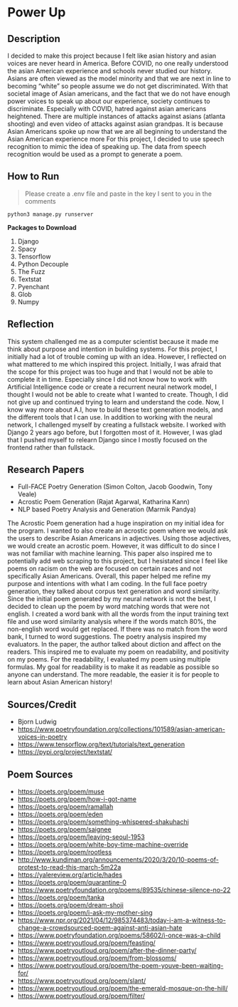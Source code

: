 # Power Up

## Description
I decided to make this project because I felt like asian history and asian voices are never heard in America. Before COVID, no one really understood the asian American experience and schools never studied our history. Asians are often viewed as the model minority and that we are next in line to becoming “white” so people assume we do not get discriminated. With that societal image of Asian americans, and the fact that we do not have enough power voices to speak up about our experience, society continues to discriminate. Especially with COVID, hatred against asian americans heightened. There are multiple instances of attacks against asians (atlanta shooting) and even video of attacks against asian grandpas. It is because Asian Americans spoke up now that we are all beginning to understand the Asian American experience more For this project, I decided to use speech recognition to mimic the idea of speaking up. The data from speech recognition would be used as a prompt to generate a poem. 

## How to Run
> Please create a .env file and paste in the key I sent to you in the comments

` python3 manage.py runserver `

**Packages to Download**
1. Django
2. Spacy
3. Tensorflow
4. Python Decouple
5. The Fuzz
6. Textstat
7. Pyenchant
8. Glob
9. Numpy

## Reflection
This system challenged me as a computer scientist because it made me think about
purpose and intention in building systems. For this project, I initially had
a lot of trouble coming up with an idea. However, I reflected on what mattered
to me which inspired this project. Initially, I was afraid that the scope
for this project was too huge and that I would not be able to complete it in 
time. Especially since I did not know how to work with Artificial Intelligence code
or create a recurrent neural network model, I thought I would not be able to
create what I wanted to create. Though, I did not give up and continued
trying to learn and understand the code. Now, I know way more about A.I,
how to build these text generation models, and the different tools that I can
use. In addition to working with the neural network, I challenged myself by
creating a fullstack website. I worked with Django 2 years ago before, but I 
forgotten most of it. However, I was glad that I pushed myself to relearn 
Django since I mostly focused on the frontend rather than fullstack. 

## Research Papers
- Full-FACE Poetry Generation (Simon Colton, Jacob Goodwin, Tony Veale)
- Acrostic Poem Generation (Rajat Agarwal, Katharina Kann)
- NLP based Poetry Analysis and Generation (Marmik Pandya)

The Acrostic Poem generation had a huge inspiration on my initial idea for the program. I wanted to also create an acrostic poem where we would ask the users to describe Asian Americans in adjectives. Using those adjectives, we would create an acrostic poem. However, it was difficult to do since I was not familiar with 
machine learning. This paper also inspired me to potentially add web scraping
to this project, but I hesistated since I feel like poems on racism on the 
web are focused on certain races and not specifically Asian Americans. Overall,
this paper helped me refine my purpose and intentions with what I am coding.
In the full face poetry generation, they talked about corpus text generation and
word similarity. Since the initial poem generated by my neural network is not the 
best, I decided to clean up the poem by word matching words that were not english. 
I created a word bank with all the words from the input training text file and
use word similarity analysis where if the words match 80%, the non-english
word would get replaced. If there was no match from the word bank, I turned 
to word suggestions. The poetry analysis inspired my evaluators. In the paper, the author talked about diction and affect on the readers. This inspired me to evaluate my poem on readability, and positivity on my poems. For the readability, I evaluated
my poem using multiple formulas. My goal for readability is to make it as
readable as possible so anyone can understand. The more readable, the easier 
it is for people to learn about Asian American history! 

## Sources/Credit
- Bjorn Ludwig
- https://www.poetryfoundation.org/collections/101589/asian-american-voices-in-poetry
- https://www.tensorflow.org/text/tutorials/text_generation
- https://pypi.org/project/textstat/

## Poem Sources
- https://poets.org/poem/muse
- https://poets.org/poem/how-i-got-name
- https://poets.org/poem/ramallah
- https://poets.org/poem/eden
- https://poets.org/poem/something-whispered-shakuhachi
- https://poets.org/poem/saignee
- https://poets.org/poem/leaving-seoul-1953
- https://poets.org/poem/white-boy-time-machine-override
- https://poets.org/poem/rootless
- http://www.kundiman.org/announcements/2020/3/20/10-poems-of-protest-to-read-this-march-5m22a
- https://yalereview.org/article/hades
- https://poets.org/poem/quarantine-0
- https://www.poetryfoundation.org/poems/89535/chinese-silence-no-22
- https://poets.org/poem/tanka
- https://poets.org/poem/dream-shoji
- https://poets.org/poem/i-ask-my-mother-sing
- https://www.npr.org/2021/04/12/985374483/today-i-am-a-witness-to-change-a-crowdsourced-poem-against-anti-asian-hate
- https://www.poetryfoundation.org/poems/58602/i-once-was-a-child
- https://www.poetryoutloud.org/poem/feasting/
- https://www.poetryoutloud.org/poem/after-the-dinner-party/
- https://www.poetryoutloud.org/poem/from-blossoms/
- https://www.poetryoutloud.org/poem/the-poem-youve-been-waiting-for/
- https://www.poetryoutloud.org/poem/slant/
- https://www.poetryoutloud.org/poem/the-emerald-mosque-on-the-hill/
- https://www.poetryoutloud.org/poem/filter/
